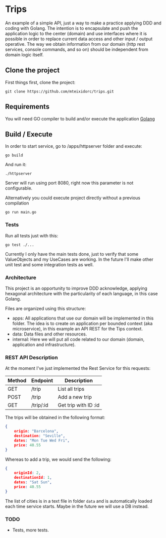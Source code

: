 # Trips

An example of a simple API, just a way to make a practice applying DDD and coding with Golang.
The intention is to encapsulate and push the application logic to the center (domain) and use interfaces where it is possible in order to replace current data access and other input / output operative.
The way we obtain information from our domain (http rest services, console commands, and so on) should be independent from domain logic itself. 

## Clone the project

First things first, clone the project:
```
git clone https://github.com/mteixidorc/trips.git
```

## Requirements

You will need GO compiler to build and/or execute the application 
[Golang](https://golang.org)


## Build / Execute 

In order to start service, go to /apps/httpserver folder and execute:
```
go build
```

And run it:
```
./httpserver
```

Server will run using port 8080, right now this parameter is not configurable.

Alternatively you could execute project directly without a previous compilation

```
go run main.go 
```

### Tests

Run all tests just with this:

```
go test ./...
```

Currently I only have the main tests done, just to verify that some ValueObjects and my UseCases are working.
In the future I'll make other unit test and some integration tests as well.


### Architecture ###

This project is an opportunity to improve DDD acknowledge, applying hexagonal architecture with the particularity of each language, in this case Golang.

Files are organized using this structure:

- apps: All applications that use our domain will be implemented in this folder. The idea is to create on application per bounded context (aka microservice), in this example an API REST for the Tips context.
- data: Data files and other resources.
- internal: Here we will put all code related to our domain (domain, application and infrastructure).

### REST API Description

At the moment I've just implemented the Rest Service for this requests:

| Method | Endpoint  | Description          |
|--------|-----------|----------------------|
| GET    | /trip     | List all trips       |
| POST   | /trip     | Add a new trip       |
| GET    | /trip/:id | Get trip with ID :id |

The trips will be obtained in the following format:

```json
{
    origin: "Barcelona",
    destination: "Seville",
    dates: "Mon Tue Wed Fri",
    price: 40.55
}
```

Whereas to add a trip, we would send the following:

```json
{
    originId: 2,
    destinationId: 1,
    dates: "Sat Sun",
    price: 40.55
}
```

The list of cities is in a text file in folder `data` and is automatically loaded each time service starts. Maybe in the future we will use a DB instead.


### TODO

- Tests, more tests.
